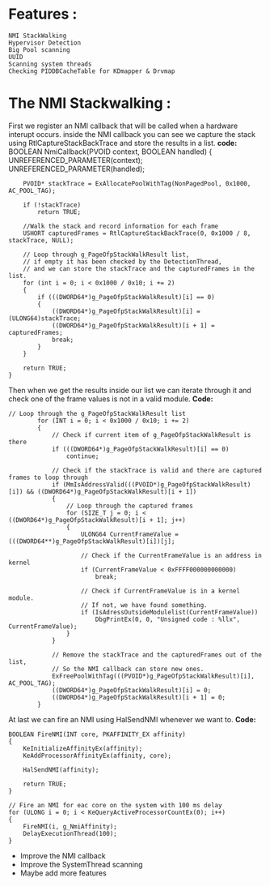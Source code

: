 # Features :

    NMI StackWalking
    Hypervisor Detection
    Big Pool scanning
    UUID
    Scanning system threads
    Checking PIDDBCacheTable for KDmapper & Drvmap


# The NMI Stackwalking :
First we register an NMI callback that will be called when a hardware interupt occurs. inside the NMI callback you can see we capture the stack using RtlCaptureStackBackTrace and store the results in a list. 
**code:**
    BOOLEAN NmiCallback(PVOID context, BOOLEAN handled)
    {
    	UNREFERENCED_PARAMETER(context);
    	UNREFERENCED_PARAMETER(handled);
     
    	PVOID* stackTrace = ExAllocatePoolWithTag(NonPagedPool, 0x1000, AC_POOL_TAG);
     
    	if (!stackTrace)
    		return TRUE;
     
    	//Walk the stack and record information for each frame
    	USHORT capturedFrames = RtlCaptureStackBackTrace(0, 0x1000 / 8, stackTrace, NULL);
     
    	// Loop through g_PageOfpStackWalkResult list, 
    	// if empty it has been checked by the DetectionThread,
    	// and we can store the stackTrace and the capturedFrames in the list.
    	for (int i = 0; i < 0x1000 / 0x10; i += 2)
    	{
    		if (((DWORD64*)g_PageOfpStackWalkResult)[i] == 0)
    		{
    			((DWORD64*)g_PageOfpStackWalkResult)[i] = (ULONG64)stackTrace;
    			((DWORD64*)g_PageOfpStackWalkResult)[i + 1] = capturedFrames;
    			break;
    		}
    	}
     
    	return TRUE;
    }

Then when we get the results inside our list we can iterate through it and check one of the frame values is not in a valid module.
**Code:**

    // Loop through the g_PageOfpStackWalkResult list
    		for (INT i = 0; i < 0x1000 / 0x10; i += 2)
    		{
    			// Check if current item of g_PageOfpStackWalkResult is there
    			if (((DWORD64*)g_PageOfpStackWalkResult)[i] == 0)
    				continue;
     
    			// Check if the stackTrace is valid and there are captured frames to loop through
    			if (MmIsAddressValid(((PVOID*)g_PageOfpStackWalkResult)[i]) && ((DWORD64*)g_PageOfpStackWalkResult)[i + 1])
    			{
    				// Loop through the captured frames
    				for (SIZE_T j = 0; i < ((DWORD64*)g_PageOfpStackWalkResult)[i + 1]; j++)
    				{
    					ULONG64 CurrentFrameValue = (((DWORD64**)g_PageOfpStackWalkResult)[i])[j];
     
    					// Check if the CurrentFrameValue is an address in kernel 
    					if (CurrentFrameValue < 0xFFFF000000000000)
    						break;
     
    					// Check if CurrentFrameValue is in a kernel module.
    					// If not, we have found something.
    					if (IsAdressOutsideModulelist(CurrentFrameValue))
    						DbgPrintEx(0, 0, "Unsigned code : %llx", CurrentFrameValue);
    				}
    			}
     
    			// Remove the stackTrace and the capturedFrames out of the list,
    			// So the NMI callback can store new ones.
    			ExFreePoolWithTag(((PVOID*)g_PageOfpStackWalkResult)[i], AC_POOL_TAG);
    			((DWORD64*)g_PageOfpStackWalkResult)[i] = 0;
    			((DWORD64*)g_PageOfpStackWalkResult)[i + 1] = 0;
    		}

At last we can fire an NMI using HalSendNMI whenever we want to.
**Code:**

    BOOLEAN FireNMI(INT core, PKAFFINITY_EX affinity)
    {
    	KeInitializeAffinityEx(affinity);
    	KeAddProcessorAffinityEx(affinity, core);
     
    	HalSendNMI(affinity);
     
    	return TRUE;
    }
     
    // Fire an NMI for eac core on the system with 100 ms delay
    for (ULONG i = 0; i < KeQueryActiveProcessorCountEx(0); i++)
    {
    	FireNMI(i, g_NmiAffinity);
    	DelayExecutionThread(100);
    }

- Improve the NMI callback
- Improve the SystemThread scanning
- Maybe add more features
